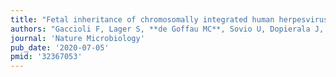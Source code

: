 ```yaml
---
title: "Fetal inheritance of chromosomally integrated human herpesvirus 6 predisposes the mother to pre-eclampsia"
authors: "Gaccioli F, Lager S, **de Goffau MC**, Sovio U, Dopierala J, Gong S, Cook E, Sharkey A, Moffett A, Lee WK, Delles C, Venturini C, Breuer J, **Parkhill J**, Peacock SJ, Charnock-Jones DS, Smith GCS."
journal: 'Nature Microbiology'
pub_date: '2020-07-05'
pmid: '32367053'
---
```

